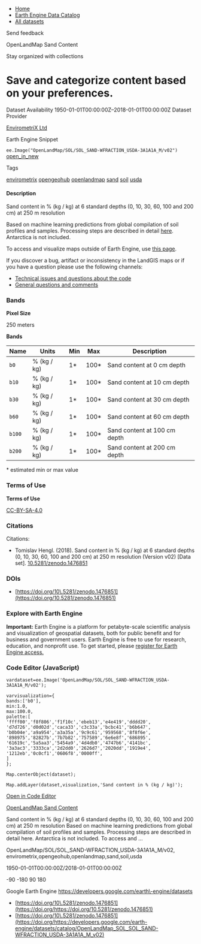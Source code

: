 



* [Home](https://developers.google.com/)
* [Earth Engine Data Catalog](https://developers.google.com/earth-engine/datasets)
* [All datasets](https://developers.google.com/earth-engine/datasets/catalog)





 
 
 Send feedback
 
 

OpenLandMap Sand Content


 
 Stay organized with collections
 

 
 Save and categorize content based on your preferences.
==========================================================================================================================








Dataset Availability
1950\-01\-01T00:00:00Z–2018\-01\-01T00:00:00Z
Dataset Provider


[EnvirometriX Ltd](https://doi.org/10.5281/zenodo.1476851)



Earth Engine Snippet


`ee.Image("OpenLandMap/SOL/SOL_SAND-WFRACTION_USDA-3A1A1A_M/v02")` 
[open\_in\_new](https://code.earthengine.google.com/?scriptPath=Examples:Datasets/OpenLandMap/OpenLandMap_SOL_SOL_SAND-WFRACTION_USDA-3A1A1A_M_v02)





Tags


[envirometrix](/earth-engine/datasets/tags/envirometrix)
[opengeohub](/earth-engine/datasets/tags/opengeohub)
[openlandmap](/earth-engine/datasets/tags/openlandmap)
[sand](/earth-engine/datasets/tags/sand)
[soil](/earth-engine/datasets/tags/soil)
[usda](/earth-engine/datasets/tags/usda)








#### Description



Sand content in % (kg / kg) at 6 standard depths (0, 10, 30, 60, 100 and 200 cm) at 250 m resolution


Based on machine learning predictions from global compilation of soil profiles and samples.
Processing steps are described in detail [here](https://gitlab.com/openlandmap/global-layers/tree/master/soil).
Antarctica is not included.


To access and visualize maps outside of Earth Engine, use [this page](https://opengeohub.org/about-openlandmap).


If you discover a bug, artifact or inconsistency in the LandGIS maps
or if you have a question please use the following channels:


* [Technical issues and questions about the code](https://gitlab.com/openlandmap/global-layers/issues)
* [General questions and comments](https://disqus.com/home/forums/landgis/)





### Bands



**Pixel Size**
  
250 meters



**Bands**




| Name | Units | Min | Max | Description |
| --- | --- | --- | --- | --- |
| `b0` | % (kg / kg) | 1\* | 100\* | Sand content at 0 cm depth |
| `b10` | % (kg / kg) | 1\* | 100\* | Sand content at 10 cm depth |
| `b30` | % (kg / kg) | 1\* | 100\* | Sand content at 30 cm depth |
| `b60` | % (kg / kg) | 1\* | 100\* | Sand content at 60 cm depth |
| `b100` | % (kg / kg) | 1\* | 100\* | Sand content at 100 cm depth |
| `b200` | % (kg / kg) | 1\* | 100\* | Sand content at 200 cm depth |


 \* estimated min or max value


### Terms of Use


**Terms of Use**


[CC\-BY\-SA\-4\.0](https://spdx.org/licenses/CC-BY-SA-4.0.html)




### Citations



Citations:
* Tomislav Hengl. (2018\). Sand content in % (kg / kg) at 6 standard depths (0, 10, 30, 60, 100 and 200 cm) at 250 m resolution (Version v02\) \[Data set].
[10\.5281/zenodo.1476851](https://doi.org/10.5281/zenodo.1476851)





### DOIs


* [https://doi.org/10\.5281/zenodo.1476851](https://doi.org/10.5281/zenodo.1476851)




### Explore with Earth Engine


**Important:** 
 Earth Engine is a platform for petabyte\-scale scientific analysis and visualization of
 geospatial datasets, both for public benefit and for business and government users.
 Earth Engine is free to use for research, education, and nonprofit use. To get started, please
 [register for Earth Engine access.](https://console.cloud.google.com/earth-engine)



### Code Editor (JavaScript)



```
vardataset=ee.Image('OpenLandMap/SOL/SOL_SAND-WFRACTION_USDA-3A1A1A_M/v02');

varvisualization={
bands:['b0'],
min:1.0,
max:100.0,
palette:[
'ffff00','f8f806','f1f10c','ebeb13','e4e419','dddd20',
'd7d726','d0d02d','caca33','c3c33a','bcbc41','b6b647',
'b0b04e','a9a954','a3a35a','9c9c61','959568','8f8f6e',
'898975','82827b','7b7b82','757589','6e6e8f','686895',
'61619c','5a5aa3','5454a9','4d4db0','4747b6','4141bc',
'3a3ac3','3333ca','2d2dd0','2626d7','2020dd','1919e4',
'1212eb','0c0cf1','0606f8','0000ff',
]
};

Map.centerObject(dataset);

Map.addLayer(dataset,visualization,'Sand content in % (kg / kg)');
```



[Open in Code Editor](https://code.earthengine.google.com/?scriptPath=Examples:Datasets/OpenLandMap/OpenLandMap_SOL_SOL_SAND-WFRACTION_USDA-3A1A1A_M_v02)


[OpenLandMap Sand Content](/earth-engine/datasets/catalog/OpenLandMap_SOL_SOL_SAND-WFRACTION_USDA-3A1A1A_M_v02)

Sand content in % (kg / kg) at 6 standard depths (0, 10, 30, 60, 100 and 200 cm) at 250 m resolution Based on machine learning predictions from global compilation of soil profiles and samples. Processing steps are described in detail here. Antarctica is not included. To access and …

 OpenLandMap/SOL/SOL\_SAND\-WFRACTION\_USDA\-3A1A1A\_M/v02,
 envirometrix,opengeohub,openlandmap,sand,soil,usda

1950\-01\-01T00:00:00Z/2018\-01\-01T00:00:00Z



 \-90 \-180 90 180
 



Google Earth Engine
https://developers.google.com/earth\-engine/datasets

* [https://doi.org/10\.5281/zenodo.1476851](https://doi.org/https://doi.org/10.5281/zenodo.1476851)
* [https://doi.org/10\.5281/zenodo.1476851](https://doi.org/https://developers.google.com/earth-engine/datasets/catalog/OpenLandMap_SOL_SOL_SAND-WFRACTION_USDA-3A1A1A_M_v02)









